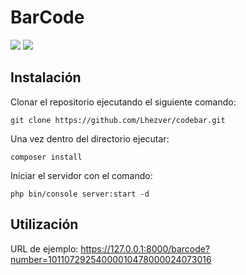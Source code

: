 # BarCode

![](https://img.shields.io/badge/PHP-7.4.33-777BB4?logo=php) ![](https://img.shields.io/badge/Symfony-5.4.42-000000?logo=symfony)

## Instalación

Clonar el repositorio ejecutando el siguiente comando:

```console
git clone https://github.com/Lhezver/codebar.git
```

Una vez dentro del directorio ejecutar:

```console
composer install
```

Iniciar el servidor con el comando:

```console
php bin/console server:start -d
```

## Utilización

URL de ejemplo: https://127.0.0.1:8000/barcode?number=10110729254000010478000024073016